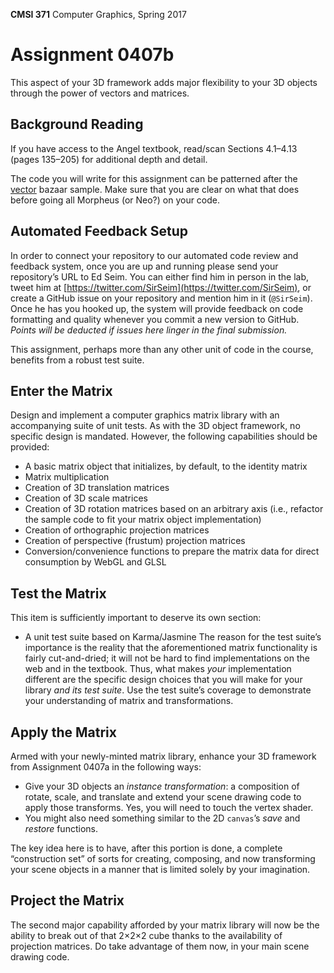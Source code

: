 **CMSI 371** Computer Graphics, Spring 2017

# Assignment 0407b
This aspect of your 3D framework adds major flexibility to your 3D objects through the power of vectors and matrices.

## Background Reading
If you have access to the Angel textbook, read/scan Sections 4.1–4.13 (pages 135–205) for additional depth and detail.

The code you will write for this assignment can be patterned after the [vector](https://github.com/dondi/bazaar/tree/master/vector) bazaar sample. Make sure that you are clear on what that does before going all Morpheus (or Neo?) on your code.

## Automated Feedback Setup
In order to connect your repository to our automated code review and feedback system, once you are up and running please send your repository’s URL to Ed Seim. You can either find him in person in the lab, tweet him at [https://twitter.com/SirSeim](https://twitter.com/SirSeim), or create a GitHub issue on your repository and mention him in it (`@SirSeim`). Once he has you hooked up, the system will provide feedback on code formatting and quality whenever you commit a new version to GitHub. _Points will be deducted if issues here linger in the final submission._

This assignment, perhaps more than any other unit of code in the course, benefits from a robust test suite.

## Enter the Matrix
Design and implement a computer graphics matrix library with an accompanying suite of unit tests. As with the 3D object framework, no specific design is mandated. However, the following capabilities should be provided:
- A basic matrix object that initializes, by default, to the identity matrix
- Matrix multiplication
- Creation of 3D translation matrices
- Creation of 3D scale matrices
- Creation of 3D rotation matrices based on an arbitrary axis (i.e., refactor the sample code to fit your matrix object implementation)
- Creation of orthographic projection matrices
- Creation of perspective (frustum) projection matrices
- Conversion/convenience functions to prepare the matrix data for direct consumption by WebGL and GLSL

## Test the Matrix
This item is sufficiently important to deserve its own section:
- A unit test suite based on Karma/Jasmine
The reason for the test suite’s importance is the reality that the aforementioned matrix functionality is fairly cut-and-dried; it will not be hard to find implementations on the web and in the textbook. Thus, what makes _your_ implementation different are the specific design choices that you will make for your library _and its test suite_. Use the test suite’s coverage to demonstrate your understanding of matrix and transformations.

## Apply the Matrix
Armed with your newly-minted matrix library, enhance your 3D framework from Assignment 0407a in the following ways:
- Give your 3D objects an _instance transformation_: a composition of rotate, scale, and translate and extend your scene drawing code to apply those transforms. Yes, you will need to touch the vertex shader.
- You might also need something similar to the 2D `canvas`’s _save_ and _restore_ functions.

The key idea here is to have, after this portion is done, a complete “construction set” of sorts for creating, composing, and now transforming your scene objects in a manner that is limited solely by your imagination.

## Project the Matrix
The second major capability afforded by your matrix library will now be the ability to break out of that 2×2×2 cube thanks to the availability of projection matrices. Do take advantage of them now, in your main scene drawing code.
